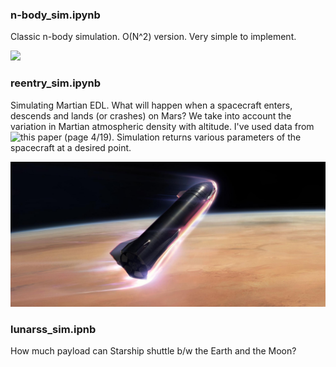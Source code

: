### n-body_sim.ipynb

Classic n-body simulation. O(N^2) version. Very simple to implement.

![](n-body_sim.gif)

### reentry_sim.ipynb

Simulating Martian EDL. What will happen when a spacecraft enters, descends and lands (or crashes) on Mars? We take into account the variation in Martian atmospheric density with altitude. I've used data from ![this](https://agupubs.onlinelibrary.wiley.com/doi/pdf/10.1029/2008JE003086) paper (page 4/19). Simulation returns various parameters of the spacecraft at a desired point.

![](reentry_sim.jpg)

### lunarss_sim.ipnb

How much payload can Starship shuttle b/w the Earth and the Moon?
